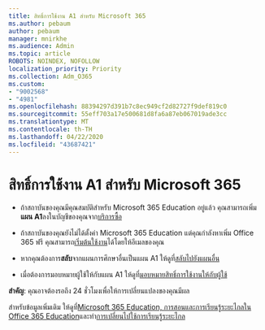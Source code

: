 ```yaml
---
title: สิทธิ์การใช้งาน A1 สําหรับ Microsoft 365
ms.author: pebaum
author: pebaum
manager: mnirkhe
ms.audience: Admin
ms.topic: article
ROBOTS: NOINDEX, NOFOLLOW
localization_priority: Priority
ms.collection: Adm_O365
ms.custom:
- "9002568"
- "4981"
ms.openlocfilehash: 88394297d391b7c8ec949cf2d82727f9def819c0
ms.sourcegitcommit: 55eff703a17e500681d8fa6a87eb067019ade3cc
ms.translationtype: MT
ms.contentlocale: th-TH
ms.lasthandoff: 04/22/2020
ms.locfileid: "43687421"
---
```

# <a name="a1-license-for-microsoft-365"></a>สิทธิ์การใช้งาน A1 สําหรับ Microsoft 365


- ถ้าสถาบันของคุณมีคุณสมบัติสําหรับ Microsoft 365 Education อยู่แล้ว คุณสามารถเพิ่ม**แผน A1**ลงในบัญชีของคุณจาก[บริการซื้อ](https://docs.microsoft.com/microsoft-365/commerce/buy-another-subscription?view=o365-worldwide#buy-another-subscription) 

- ถ้าสถาบันของคุณยังไม่ได้ตั้งค่า Microsoft 365 Education แต่คุณกําลังหาเพิ่ม Office 365 ฟรี คุณสามารถ[เริ่มต้นใช้งาน](https://www.microsoft.com/education/products/office)ได้โดยให้อีเมลของคุณ 

- หากคุณต้องการ**สลับ**จากแผนการศึกษาอื่นเป็นแผน A1 ให้ดูที่[สลับไปยังแผนอื่น](https://docs.microsoft.com/microsoft-365/commerce/subscriptions/switch-plans-manually) 

- เมื่อต้องการมอบหมายผู้ใช้ให้กับแผน A1 ให้ดูที่[มอบหมายสิทธิ์การใช้งานให้กับผู้ใช้](https://docs.microsoft.com/microsoft-365/admin/manage/assign-licenses-to-users) 

**สําคัญ**: คุณอาจต้องรอถึง 24 ชั่วโมงเพื่อให้การเปลี่ยนแปลงของคุณมีผล 

สําหรับข้อมูลเพิ่มเติม ให้ดูที่[Microsoft 365 Education, การสอนและการเรียนรู้ระยะไกลใน Office 365 Education](https://support.office.com/article/remote-teaching-and-learning-in-office-365-education-f651ccae-7b65-478b-8366-51bb884025c4)และทํา[การเปลี่ยนไปใช้การเรียนรู้ระยะไกล](https://www.microsoft.com/education/remote-learning) 
